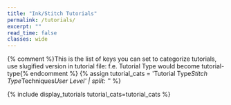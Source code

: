 ```yaml
---
title: "Ink/Stitch Tutorials"
permalink: /tutorials/
excerpt: ""
read_time: false
classes: wide
---
```

{% comment %}This is the list of keys you can set to categorize tutorials, use slugified version in tutorial file: f.e. Tutorial Type would become tutorial-type{% endcomment %}
{% assign tutorial_cats = 'Tutorial Type*Stitch Type*Techniques*User Level' | split: '*' %}

{% include display_tutorials tutorial_cats=tutorial_cats %}

